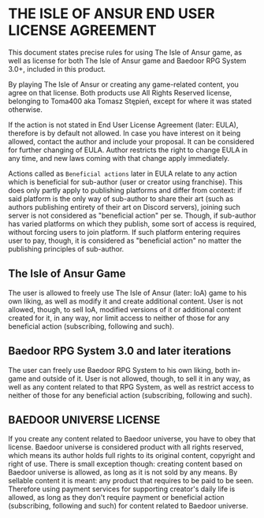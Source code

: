# THE ISLE OF ANSUR END USER LICENSE AGREEMENT

This document states precise rules for using The Isle of Ansur game, 
as well as license for both The Isle of Ansur game and Baedoor RPG System 3.0+, 
included in this product. 

By playing The Isle of Ansur or creating any game-related content, 
you agree on that license. 
Both products use All Rights Reserved license, 
belonging to Toma400 aka Tomasz Stępień, except for where it was stated otherwise.

If the action is not stated in End User License Agreement (later: EULA), 
therefore is by default not allowed. 
In case you have interest on it being allowed, 
contact the author and include your proposal. 
It can be considered for further changing of EULA. 
Author restricts the right to change EULA in any time, 
and new laws coming with that change apply immediately.

Actions called as `Beneficial actions` later in EULA relate to any action which
is beneficial for sub-author (user or creator using franchise). This does only
partly apply to publishing platforms and differ from context: if said platform
is the only way of sub-author to share their art (such as authors publishing entirety
of their art on Discord servers), joining such server is not considered as "beneficial
action" per se. Though, if sub-author has varied platforms on which they publish,
some sort of access is required, without forcing users to join platform.
If such platform entering requires user to pay, though, it is considered as "beneficial
action" no matter the publishing principles of sub-author.

## The Isle of Ansur Game

The user is allowed to freely use The Isle of Ansur (later: IoA) game to his own liking, 
as well as modify it and create additional content. 
User is not allowed, though, to sell IoA, 
modified versions of it or additional content created for it, in any way, nor
limit access to neither of those  for any beneficial action (subscribing, following 
and such).

## Baedoor RPG System 3.0 and later iterations
The user can freely use Baedoor RPG System to his own liking, 
both in-game and outside of it. 
User is not allowed, though, to sell it in any way, 
as well as any content related to that RPG System, as well as restrict access 
to neither of those for any beneficial action (subscribing, following and such).

## BAEDOOR UNIVERSE LICENSE
If you create any content related to Baedoor universe, you have to obey that license. 
Baedoor universe is considered product with all rights reserved, 
which means its author holds full rights to its original content, 
copyright and right of use. 
There is small exception though: creating content based on Baedoor universe is allowed, 
as long as it is not sold by any means. 
By sellable content it is meant: any product that requires to be paid to be seen. 
Therefore using payment services for supporting creator's daily life is allowed, 
as long as they don't require payment or beneficial action 
(subscribing, following and such) for content related to Baedoor universe.